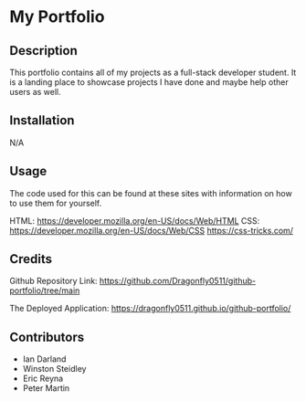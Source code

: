 # My Portfolio

## Description

This portfolio contains all of my projects as a full-stack developer student. It is a landing place to showcase projects I have done and maybe help other users as well.

## Installation

N/A

## Usage

The code used for this can be found at these sites with information on how to use them for yourself.

  HTML: https://developer.mozilla.org/en-US/docs/Web/HTML
  CSS:  https://developer.mozilla.org/en-US/docs/Web/CSS
        https://css-tricks.com/

## Credits

Github Repository Link:  https://github.com/Dragonfly0511/github-portfolio/tree/main

The Deployed Application: https://dragonfly0511.github.io/github-portfolio/

## Contributors

* Ian Darland
* Winston Steidley
* Eric Reyna
* Peter Martin
